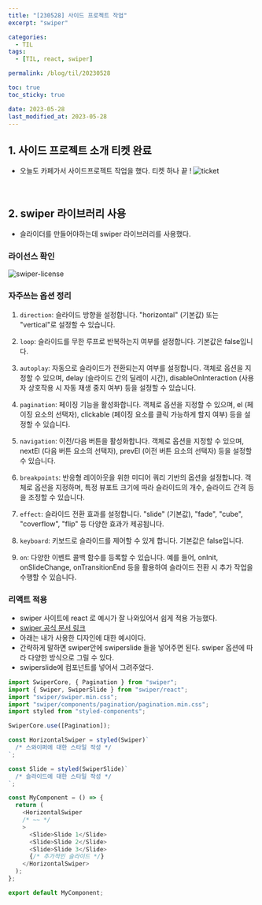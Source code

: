 ```yaml
---
title: "[230528] 사이드 프로젝트 작업"
excerpt: "swiper"

categories:
  - TIL
tags:
  - [TIL, react, swiper]

permalink: /blog/til/20230528

toc: true
toc_sticky: true

date: 2023-05-28
last_modified_at: 2023-05-28
---
```


## 1. 사이드 프로젝트 소개 티켓 완료

- 오늘도 카페가서 사이드프로젝트 작업을 했다. 티켓 하나 끝 !
  ![ticket](/assets/imagesposts_img/til/230528-2.png)

  <br>

## 2. swiper 라이브러리 사용

- 슬라이더를 만들어야하는데 swiper 라이브러리를 사용했다.

### 라이선스 확인

![swiper-license](/assets/imagesposts_img/til/230528-1.png)

### 자주쓰는 옵션 정리

1. `direction`: 슬라이드 방향을 설정합니다. "horizontal" (기본값) 또는 "vertical"로 설정할 수 있습니다.

2. `loop`: 슬라이드를 무한 루프로 반복하는지 여부를 설정합니다. 기본값은 false입니다.

3. `autoplay`: 자동으로 슬라이드가 전환되는지 여부를 설정합니다. 객체로 옵션을 지정할 수 있으며, delay (슬라이드 간의 딜레이 시간), disableOnInteraction (사용자 상호작용 시 자동 재생 중지 여부) 등을 설정할 수 있습니다.

4. `pagination`: 페이징 기능을 활성화합니다. 객체로 옵션을 지정할 수 있으며, el (페이징 요소의 선택자), clickable (페이징 요소를 클릭 가능하게 할지 여부) 등을 설정할 수 있습니다.

5. `navigation`: 이전/다음 버튼을 활성화합니다. 객체로 옵션을 지정할 수 있으며, nextEl (다음 버튼 요소의 선택자), prevEl (이전 버튼 요소의 선택자) 등을 설정할 수 있습니다.

6. `breakpoints`: 반응형 레이아웃을 위한 미디어 쿼리 기반의 옵션을 설정합니다. 객체로 옵션을 지정하며, 특정 뷰포트 크기에 따라 슬라이드의 개수, 슬라이드 간격 등을 조정할 수 있습니다.

7. `effect`: 슬라이드 전환 효과를 설정합니다. "slide" (기본값), "fade", "cube", "coverflow", "flip" 등 다양한 효과가 제공됩니다.

8. `keyboard`: 키보드로 슬라이드를 제어할 수 있게 합니다. 기본값은 false입니다.

9. `on`: 다양한 이벤트 콜백 함수를 등록할 수 있습니다. 예를 들어, onInit, onSlideChange, onTransitionEnd 등을 활용하여 슬라이드 전환 시 추가 작업을 수행할 수 있습니다.

### 리액트 적용

- swiper 사이트에 react 로 예시가 잘 나와있어서 쉽게 적용 가능했다.
- [swiper 공식 문서 링크](https://swiperjs.com/demos#effect-fade)
- 아래는 내가 사용한 디자인에 대한 예시이다.
- 간략하게 말하면 swiper안에 swiperslide 들을 넣어주면 된다. swiper 옵션에 따라 다양한 방식으로 그릴 수 있다.
- swiperslide에 컴포넌트를 넣어서 그려주었다.

```typescript
import SwiperCore, { Pagination } from "swiper";
import { Swiper, SwiperSlide } from "swiper/react";
import "swiper/swiper.min.css";
import "swiper/components/pagination/pagination.min.css";
import styled from "styled-components";

SwiperCore.use([Pagination]);

const HorizontalSwiper = styled(Swiper)`
  /* 스와이퍼에 대한 스타일 작성 */
`;

const Slide = styled(SwiperSlide)`
  /* 슬라이드에 대한 스타일 작성 */
`;

const MyComponent = () => {
  return (
    <HorizontalSwiper
    /* ~~ */
    >
      <Slide>Slide 1</Slide>
      <Slide>Slide 2</Slide>
      <Slide>Slide 3</Slide>
      {/* 추가적인 슬라이드 */}
    </HorizontalSwiper>
  );
};

export default MyComponent;
```
